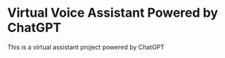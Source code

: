 # Virtual Voice Assistant Powered by ChatGPT
This is a virtual assistant project powered by ChatGPT

